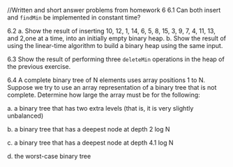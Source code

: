 //Written and short answer problems from homework 6
6.1 Can both insert and `findMin` be implemented in constant time? 

6.2 
a. Show the result of inserting 10, 12, 1, 14, 6, 5, 8, 15, 3, 9, 7, 4, 11, 13, and 2,one at a time, into an initially empty binary heap.
b. Show the result of using the linear-time algorithm to build a binary heap using
the same input.

6.3 Show the result of performing three `deleteMin` operations in the heap of the previous exercise. 

6.4 A complete binary tree of N elements uses array positions 1 to N. Suppose we try to use an array representation of a binary tree that is not complete. Determine how large the array must be for the following: 

a. a binary tree that has two extra levels (that is, it is very slightly unbalanced)

b. a binary tree that has a deepest node at depth 2 log N 

c. a binary tree that has a deepest node at depth 4.1 log N

d. the worst-case binary tree

